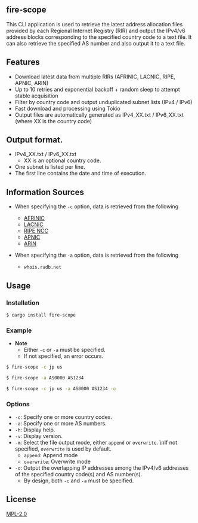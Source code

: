 ## fire-scope
This CLI application is used to retrieve the latest address allocation files provided by each Regional Internet Registry (RIR) and output the IPv4/v6 address blocks corresponding to the specified country code to a text file.
It can also retrieve the specified AS number and also output it to a text file.

## Features
- Download latest data from multiple RIRs (AFRINIC, LACNIC, RIPE, APNIC, ARIN)
- Up to 10 retries and exponential backoff + random sleep to attempt stable acquisition
- Filter by country code and output unduplicated subnet lists (IPv4 / IPv6)
- Fast download and processing using Tokio
- Output files are automatically generated as IPv4_XX.txt / IPv6_XX.txt (where XX is the country code)

## Output format.
- IPv4_XX.txt / IPv6_XX.txt
  - XX is an optional country code.
- One subnet is listed per line.
- The first line contains the date and time of execution.

## Information Sources
- When specifying the `-c` option, data is retrieved from the following
  - [AFRINIC](https://ftp.afrinic.net/pub/stats/afrinic/delegated-afrinic-extended-latest)
  - [LACNIC](https://ftp.lacnic.net/pub/stats/lacnic/delegated-lacnic-extended-latest)
  - [RIPE NCC](https://ftp.ripe.net/pub/stats/ripencc/delegated-ripencc-extended-latest)
  - [APNIC](https://ftp.apnic.net/pub/stats/apnic/delegated-apnic-extended-latest)
  - [ARIN](https://ftp.arin.net/pub/stats/arin/delegated-arin-extended-latest)

- When specifying the `-a` option, data is retrieved from the following
  - `whois.radb.net`


## Usage
### Installation
```bash
$ cargo install fire-scope
```
### Example
- **Note**
  - Either `-c` or `-a` must be specified.
  - If not specified, an error occurs.
```bash
$ fire-scope -c jp us
```

```bash
$ fire-scope -a AS0000 AS1234
```

```bash
$ fire-scope -c jp us -a AS0000 AS1234 -o
```

### Options
- `-c`: Specify one or more country codes.
- `-a`: Specify one or more AS numbers.
- `-h`: Display help.
- `-v`: Display version.
- `-m`: Select the file output mode, either `append` or `overwrite`. \nIf not specified, `overwrite` is used by default.
  - `append`: Append mode
  - `overwrite`: Overwrite mode
- `-o`: Output the overlapping IP addresses among the IPv4/v6 addresses of the specified country code(s) and AS number(s).
  - By design, both `-c` and `-a` must be specified.

## License
[MPL-2.0](./LICENSE.txt)